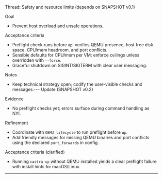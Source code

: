 Thread: Safety and resource limits (depends on SNAPSHOT v0.1)

Goal
- Prevent host overload and unsafe operations.

Acceptance criteria
- Preflight check runs before `up`: verifies QEMU presence, host free disk space, CPU/mem headroom, and port conflicts.
- Sensible defaults for CPU/mem per VM; enforce ceilings unless overridden with `--force`.
- Graceful shutdown on SIGINT/SIGTERM with clear user messaging.

Notes
- Keep technical strategy open; codify the user-visible checks and messages.---
Update (SNAPSHOT v0.2)

Evidence
- No preflight checks yet; errors surface during command handling as NYI.

Refinement
- Coordinate with `QEMU lifecycle` to run preflight before `up`.
- Add friendly messages for missing QEMU binaries and port conflicts using the declared `port_forwards` in config.

Acceptance criteria (clarified)
- Running `castra up` without QEMU installed yields a clear preflight failure with install hints for macOS/Linux.

---

